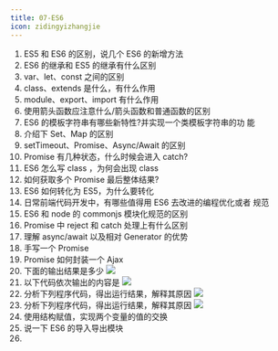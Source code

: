 ```yaml
---
title: 07-ES6
icon: zidingyizhangjie
---
```

1. ES5 和 ES6 的区别，说几个 ES6 的新增方法
2. ES6 的继承和 ES5 的继承有什么区别
3. var、let、const 之间的区别
4. class、extends 是什么，有什么作用
5. module、export、import 有什么作用
6. 使用箭头函数应注意什么/箭头函数和普通函数的区别
7. ES6 的模板字符串有哪些新特性?并实现一个类模板字符串的功 能
8. 介绍下 Set、Map 的区别
9. setTimeout、Promise、Async/Await 的区别
10. Promise 有几种状态，什么时候会进入 catch?
11. ES6 怎么写 class ，为何会出现 class
12. 如何获取多个 Promise 最后整体结果?
13. ES6 如何转化为 ES5，为什么要转化
14. 日常前端代码开发中，有哪些值得用 ES6 去改进的编程优化或者 规范
15. ES6 和 node 的 commonjs 模块化规范的区别
16. Promise 中 reject 和 catch 处理上有什么区别
17. 理解 async/await 以及相对 Generator 的优势
18. 手写一个 Promise
19. Promise 如何封装一个 Ajax
20. 下面的输出结果是多少
    ![](https://shao-images.oss-cn-beijing.aliyuncs.com/images/books/es6/q-1.png)
21. 以下代码依次输出的内容是 ![](https://shao-images.oss-cn-beijing.aliyuncs.com/images/books/es6/q-2.png)
22. 分析下列程序代码，得出运行结果，解释其原因 ![](https://shao-images.oss-cn-beijing.aliyuncs.com/images/books/es6/q-3.png)
23. 分析下列程序代码，得出运行结果，解释其原因 ![](https://shao-images.oss-cn-beijing.aliyuncs.com/images/books/es6/q-4.png)
24. 使用结构赋值，实现两个变量的值的交换
25. 说一下 ES6 的导入导出模块
26. 
